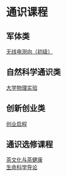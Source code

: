 # 通识课程

## 军体类

[无线电测向（初级）](./radio_direction_finding.md)

## 自然科学通识类

[大学物理实验](./phy_exp.md)

## 创新创业类

[创业启程](./entrepreneurship.md)

## 通识选修课程

[茶文化与茶健康](./tea_culture.md)<br/>
[生命科学导论](./life_science.md)